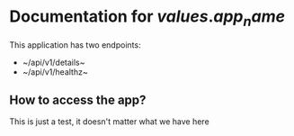 # Documentation for ${{values.app_name}}$

This application has two endpoints:

- ~/api/v1/details~
- ~/api/v1/healthz~

## How to access the app?

This is just a test, it doesn't matter what we have here
